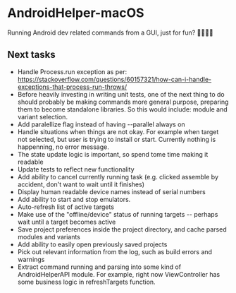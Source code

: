 # AndroidHelper-macOS
Running Android dev related commands from a GUI, just for fun? 🤷‍♀️🤷‍♂️

## Next tasks
- Handle Process.run exception as per: https://stackoverflow.com/questions/60157321/how-can-i-handle-exceptions-that-process-run-throws/
- Before heavily investing in writing unit tests, one of the next thing to do should probably be making commands more general purpose, preparing them to become standalone libraries. So this would include: module and variant selection.
- Add paralellize flag instead of having --parallel always on
- Handle situations when things are not okay. For example when target not selected, but user is trying to install or start. Currently nothing is happenning, no error message.
- The state update logic is important, so spend tome time making it readable
- Update tests to reflect new functionality
- Add ability to cancel currently running task (e.g. clicked assemble by accident, don't want to wait until it finishes)
- Display human readable device names instead of serial numbers
- Add ability to start and stop emulators.
- Auto-refresh list of active targets
- Make use of the "offline/device" status of running targets -- perhaps wait until a target becomes active
- Save project preferences inside the project directory, and cache parsed modules and variants
- Add ability to easily open previously saved projects
- Pick out relevant information from the log, such as build errors and warnings
- Extract command running and parsing into some kind of AndroidHelperAPI module. For example, right now ViewController has some business logic in refreshTargets function.


